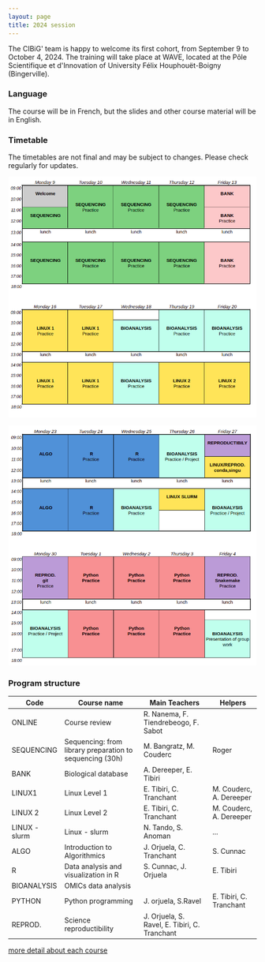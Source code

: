 ```yaml
---
layout: page
title: 2024 session
---
```


The CIBiG' team is happy to welcome its first cohort, from September 9 to October 4, 2024.
The training will take place at WAVE, located at the Pôle Scientifique et d'Innovation of University Félix Houphouët-Boigny (Bingerville).

### Language

The course will be in French, but the slides and other course material will be in English.

### Timetable

The timetables are not final and may be subject to changes. Please check regularly for updates.

![Week 1 and 2](public/timetable-week1&2.png)

![Week 3 and 4](public/timetable-week3&4.png)

### Program structure

| Code | Course name | Main Teachers | Helpers |
|----------------------------------------------------|----------------------------------------------------|----------------|----|
| ONLINE | Course review                                     | R. Nanema, F. Tiendrebeogo, F. Sabot |
|  SEQUENCING  | Sequencing: from library preparation to sequencing (30h) | M. Bangratz, M. Couderc | Roger |
| BANK  | Biological database                               | A. Dereeper, E. Tibiri | |
| LINUX1      | Linux Level 1  |   E. Tibiri, C. Tranchant | M. Couderc, A. Dereeper |
| LINUX 2    |  Linux Level 2                                          | E. Tibiri, C. Tranchant | M. Couderc, A. Dereeper |
| LINUX - slurm | Linux - slurm                                 | N. Tando, S. Anoman | ... |
| ALGO         | Introduction to Algorithmics                       | J. Orjuela, C. Tranchant | S. Cunnac |
| R              | Data analysis and visualization in R              | S. Cunnac, J. Orjuela | E. Tibiri |
| BIOANALYSIS  | OMICs data analysis                              | | |
| PYTHON   | Python programming                                | J. orjuela, S.Ravel | E. Tibiri, C. Tranchant |                       
| REPROD.  | Science reproductibility                         |  J. Orjuela, S. Ravel, E. Tibiri, C. Tranchant| |

[more detail about each course](https://cibig-wave.github.io/01-description.html)
